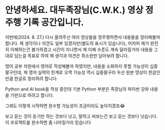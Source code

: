 # 안녕하세요. 대두족장님(C.W.K.) 영상 정주행 기록 공간입니다.

이번에(2024. 8. 27.) 다시 올려주신 여러 영상들을 정주행하면서 내용들을 정리해볼까 합니다. 제 생각이나 의견도 일부 있겠지만(별도의 표시가 있습니다), 어차피 제가 완전히 이해하는건 불가하겠고 시간이 지나면서 제 이해 수준도 계속 달라질거라 내용을 그대로 담는걸 목표로 하여 제 생각과 의견은 최소한만 담아보려 합니다.

영어 공부 차원에서 영어로 작성해볼까 하였지만, 내용을 소화하지 못할 가능성이 십중팔구인데, 제 영어 실력의 한계로 오역 가능성 역시 십중팔구라 우선 원본 영상이 한글인만큼 한글로 정리하려 합니다.

Python and AI book을 작성 중인데 기본 Python 부분은 족장님의 파이썬 강좌 내용을 기반으로 하려고 합니다.

그래도 이렇게 시작하면 완수할 가능성이 조금이라도 높아지겠죠😂

보고 듣는 것이 듣기만 하는 것보다 낫고, 말하고 써보는건 보고 듣는 것보다 낫습니다. 이 프로젝트를 완수하면 좀 나아질거라 믿습니다